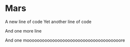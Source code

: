 # Mars
A new line of code
Yet another line of code

And one more line

And one mooooooooooooooooooooooooooooooooooooore

